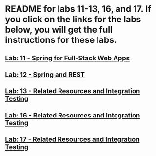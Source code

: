 # README for labs 11-13, 16, and 17. If you click on the links for the labs below, you will get the full instructions for these labs.

## [Lab: 11 - Spring for Full-Stack Web Apps](readme/lab-11.md)

## [Lab: 12 - Spring and REST](readme/lab-12.md)

## [Lab: 13 - Related Resources and Integration Testing](readme/lab-13.md)

## [Lab: 16 - Related Resources and Integration Testing](readme/lab-16.md)

## [Lab: 17 - Related Resources and Integration Testing](readme/lab-17.md)